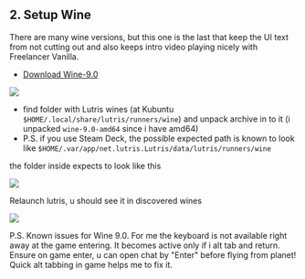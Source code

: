 ## 2. Setup Wine

There are many wine versions, but this one is the last that keep the UI text from not cutting out
and also keeps intro video playing nicely with Freelancer Vanilla.

- [Download Wine-9.0](<https://github.com/Kron4ek/Wine-Builds/releases/download/9.0/wine-9.0-amd64.tar.xz>)

![]({{.StaticRoot}}article_20240614_freelancer_setup_at_linux/wine_installing.png)

- find folder with Lutris wines (at Kubuntu `$HOME/.local/share/lutris/runners/wine`) and unpack archive in to it (i unpacked `wine-9.0-amd64` since i have amd64)
- P.S. if you use Steam Deck, the possible expected path is known to look like `$HOME/.var/app/net.lutris.Lutris/data/lutris/runners/wine`

the folder inside expects to look like this

![]({{.StaticRoot}}article_20240614_freelancer_setup_at_linux/wine_expected.png)

Relaunch lutris, u should see it in discovered wines

![]({{.StaticRoot}}article_20240614_freelancer_setup_at_linux/wine_expected2.png)

P.S. Known issues for Wine 9.0. For me the keyboard is not available right away at the game entering.
It becomes active only if i alt tab and return. Ensure on game enter, u can open chat by "Enter" before flying from planet! Quick alt tabbing in game helps me to fix it.